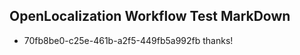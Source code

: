 ## OpenLocalization Workflow Test MarkDown
* 70fb8be0-c25e-461b-a2f5-449fb5a992fb 
thanks!<!--HONumber=Mar16_HO3-->
